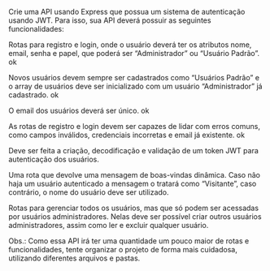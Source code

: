 Crie uma API usando Express que possua um sistema de autenticação usando JWT. Para isso, sua API deverá possuir as seguintes funcionalidades:

Rotas para registro e login, onde o usuário deverá ter os atributos nome, email, senha e papel, que poderá ser “Administrador” ou “Usuário Padrão”. ok

Novos usuários devem sempre ser cadastrados como “Usuários Padrão” e o array de usuários deve ser inicializado com um usuário “Administrador” já cadastrado. ok

O email dos usuários deverá ser único. ok

As rotas de registro e login devem ser capazes de lidar com erros comuns, como campos inválidos, credenciais incorretas e email já existente. ok

Deve ser feita a criação, decodificação e validação de um token JWT para autenticação dos usuários.

Uma rota que devolve uma mensagem de boas-vindas dinâmica. Caso não haja um usuário autenticado a mensagem o tratará como “Visitante”, caso contrário, o nome do usuário deve ser utilizado.

Rotas para gerenciar todos os usuários, mas que só podem ser acessadas por usuários administradores. Nelas deve ser possível criar outros usuários administradores, assim como ler e excluir qualquer usuário.

Obs.: Como essa API irá ter uma quantidade um pouco maior de rotas e funcionalidades, tente organizar o projeto de forma mais cuidadosa, utilizando diferentes arquivos e pastas.
